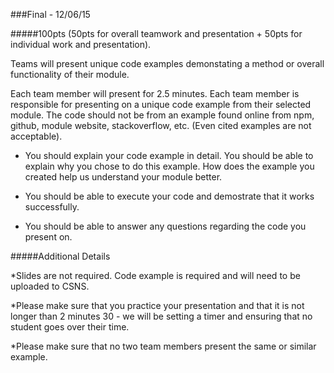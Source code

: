 ###Final - 12/06/15 <br/>

#####100pts (50pts for overall teamwork and presentation + 50pts for individual work and presentation).

Teams will present unique code examples demonstating a method or overall functionality of their module.

Each team member will present for 2.5 minutes.  Each team member is responsible for presenting on a unique code example from their selected module.  The code should not be from an example found online from npm, github, module website, stackoverflow, etc.  (Even cited examples are not acceptable).

 - You should explain your code example in detail.  You should be able to explain why you chose to do this example.  How does the example you created help us understand your module better.

 - You should be able to execute your code and demostrate that it works successfully.

 - You should be able to answer any questions regarding the code you present on.


#####Additional Details

*Slides are not required.  Code example is required and will need to be uploaded to CSNS.

*Please make sure that you practice your presentation and that it is not longer than 2 minutes 30 - we will be setting a timer and ensuring that no student goes over their time.

*Please make sure that no two team members present the same or similar example.






